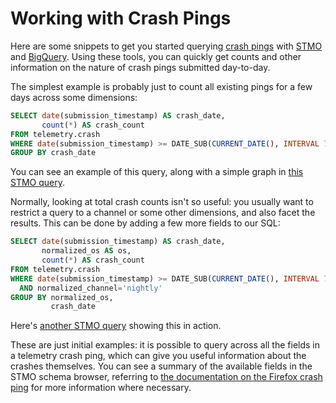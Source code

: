 # Working with Crash Pings

Here are some snippets to get you started querying [crash pings](../datasets/pings.md#crash-ping) with [STMO](../tools/stmo.md) and 
[BigQuery](./bigquery.md). Using these tools, you can quickly get counts 
and other information on the nature of crash pings submitted day-to-day.

The simplest example is probably just to count all existing pings for a few days
across some dimensions: 

```sql
SELECT date(submission_timestamp) AS crash_date,
       count(*) AS crash_count
FROM telemetry.crash
WHERE date(submission_timestamp) >= DATE_SUB(CURRENT_DATE(), INTERVAL 7 DAY)
GROUP BY crash_date
```

You can see an example of this query, along with a simple graph in [this STMO query](https://sql.telemetry.mozilla.org/queries/67925/).

Normally, looking at total crash counts isn't so useful: you usually want to restrict
a query to a channel or some other dimensions, and also facet the results. This can
be done by adding a few more fields to our SQL:

```sql
SELECT date(submission_timestamp) AS crash_date,
       normalized_os AS os,
       count(*) AS crash_count
FROM telemetry.crash
WHERE date(submission_timestamp) >= DATE_SUB(CURRENT_DATE(), INTERVAL 7 DAY)
  AND normalized_channel='nightly'
GROUP BY normalized_os,
         crash_date
```

Here's [another STMO query](https://sql.telemetry.mozilla.org/queries/67927/) showing this in action.

These are just initial examples: it is possible to query across all the fields in
a telemetry crash ping, which can give you useful information about the crashes themselves. You can see a summary of the available fields in the STMO schema
browser, referring to [the documentation on the Firefox crash ping](https://firefox-source-docs.mozilla.org/toolkit/components/telemetry/data/crash-ping.html)
for more information where necessary.
